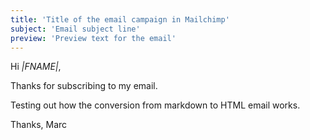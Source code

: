 ```yaml
---
title: 'Title of the email campaign in Mailchimp'
subject: 'Email subject line'
preview: 'Preview text for the email'
---
```


Hi _|FNAME|_,

Thanks for subscribing to my email.

Testing out how the conversion from markdown to HTML email works.

Thanks,
Marc
